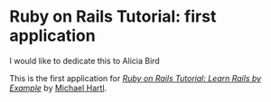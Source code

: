 # Ruby on Rails Tutorial: first application

I would like to dedicate this to Alicia Bird

This is the first application for
[*Ruby on Rails Tutorial: Learn Rails by Example*](http://railstutorial.org/)
by [Michael Hartl](http://michaelhartl.com/).
